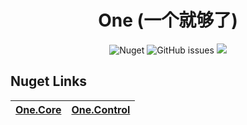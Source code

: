 

<div align="center">

# One (一个就够了)

![Nuget](https://img.shields.io/nuget/v/One.Core)
![GitHub issues](https://img.shields.io/github/issues/KleinPan/One)
<img src="https://img.shields.io/badge/cnblogs-Link-brightgreen" />
</div>

## Nuget Links

| [One.Core](https://www.nuget.org/packages/One.Core/)  | [One.Control](https://www.nuget.org/packages/One.Control/) 
| ------------- | ------------- 
